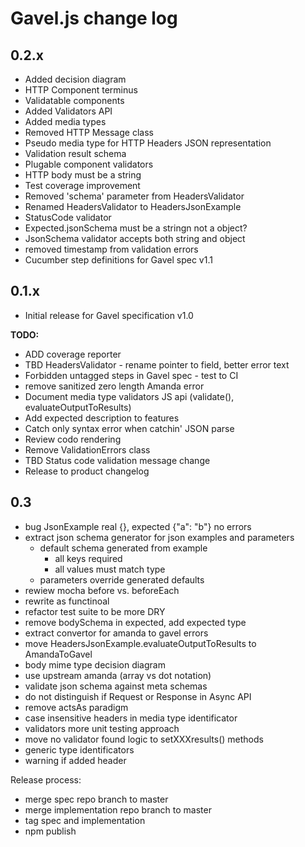 # Gavel.js change log

## 0.2.x
- Added decision diagram
- HTTP Component terminus
- Validatable components
- Added Validators API
- Added media types
- Removed HTTP Message class
- Pseudo media type for HTTP Headers JSON representation
- Validation result schema
- Plugable component validators
- HTTP body must be a string
- Test coverage improvement
- Removed 'schema' parameter from HeadersValidator
- Renamed HeadersValidator to HeadersJsonExample
- StatusCode validator
- Expected.jsonSchema must be a stringn not a object?
- JsonSchema validator accepts both string and object
- removed timestamp from validation errors
- Cucumber step definitions for Gavel spec v1.1

## 0.1.x
- Initial release for Gavel specification v1.0


**TODO:**
- ADD coverage reporter
- TBD HeadersValidator - rename pointer to field, better error text
- Forbidden untagged steps in Gavel spec - test to CI 
- remove sanitized zero length Amanda error
- Document media type validators JS api (validate(), evaluateOutputToResults)
- Add expected description to features
- Catch only syntax error when catchin' JSON parse
- Review codo rendering
- Remove ValidationErrors class
- TBD Status code validation message change
- Release to product changelog

## 0.3
- bug JsonExample real {}, expected {"a": "b"} no errors
- extract json schema generator for json examples and parameters
  - default schema generated from example
    - all keys required
    - all values must match type
  - parameters override generated defaults
- rewiew mocha before vs. beforeEach
- rewrite as functinoal
- refactor test suite to be more DRY
- remove bodySchema in expected, add expected type
- extract convertor for amanda to gavel errors
- move HeadersJsonExample.evaluateOutputToResults to AmandaToGavel
- body mime type decision diagram
- use upstream amanda (array vs dot notation)
- validate json schema against meta schemas
- do not distinguish if Request or Response in Async API
- remove actsAs paradigm
- case insensitive headers in media type identificator
- validators more unit testing approach
- move no validator found logic to setXXXresults() methods
- generic type identificators
- warning if added header


Release process:
- merge spec repo branch to master
- merge implementation repo branch to master
- tag spec and implementation
- npm publish